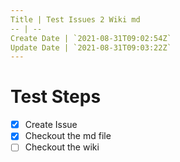 ```yaml
---
Title | Test Issues 2 Wiki md
-- | --
Create Date | `2021-08-31T09:02:54Z`
Update Date | `2021-08-31T09:03:22Z`
---
```

# Test Steps

- [x] Create Issue
- [x] Checkout the md file
- [ ] Checkout the wiki 
